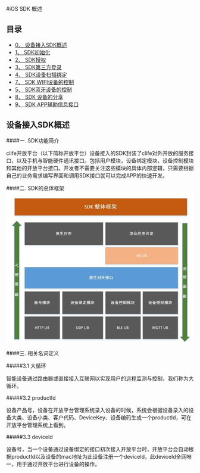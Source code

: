#iOS SDK 概述

## 目录
<!-- MarkdownTOC depth=4 autolink=true bracket=round -->

- [0、 设备接入SDK概述](#概述)
- [1、 SDK初始化](iOSSDK/iOS_init.md)
- [2、 SDK授权](iOSSDK/iOS_Auth.md)
- [3、 SDK第三方登录](iOSSDK/iOS_third_login.md)
- [4、 SDK设备扫描绑定](iOSSDK/iOS_Device_Bind.md)
- [7、 SDK WIFI设备的控制](iOSSDK/iOS_WIFI_Controller.md)
- [5、 SDK蓝牙设备的控制](iOSSDK/iOS_BLE_Controller.md)
- [8、 SDK 设备的分享](iOSSDK/iOS_Device_Share.md)
- [9、 SDK APP辅助信息接口](iOSSDK/iOS_APP_Info.md)




<span id="概述"></span>
## 设备接入SDK概述


####一. SDK功能简介
  
  
 clife开放平台（以下简称开放平台）设备接入的SDK封装了clife对外开放的服务接口，以及手机与智能硬件通讯接口。包括用户模块，设备绑定模块，设备控制模块和其他的开放平台接口。开发者不需要关注这些模块的具体内部逻辑，只需要根据自己的业务需求编写界面和调用SDK接口就可以完成APP的快速开发。

####二. SDK的总体框架
![](/assets/SDK架构图.jpg)

####三. 相关名词定义


#####3.1 大循环

智能设备通过路由器或直接接入互联网以实现用户的远程监测与控制，我们称为大循环。

#####3.2 productId

设备产品号，设备在开放平台管理系统录入设备的时候，系统会根据设备录入的设备大类、设备小类、客户代码、DeviceKey、设备编码生成一个productId，可在开放平台管理系统上看到。

#####3.3 deviceId

设备号，当一个设备通过设备绑定的接口初次接入开放平台时，开放平台会自动根据productId以及设备的mac地址为此设备注册一个deviceId，此deviceId全网唯一，用于通过开放平台进行设备的操作。



